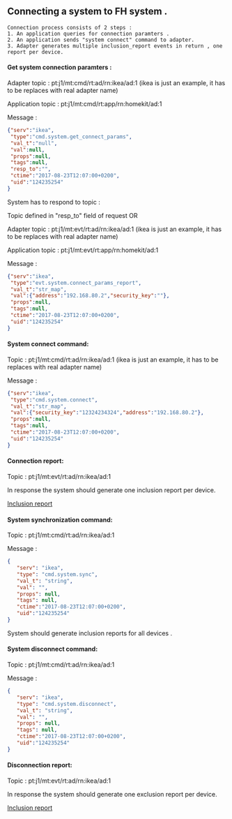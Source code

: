 ## Connecting a system to FH system .   

    Connection process consists of 2 steps : 
    1. An application queries for connection paramters .
    2. An application sends "system connect" command to adapter. 
    3. Adapter generates multiple inclusion_report events in return , one report per device.


#### Get system connection paramters : 
Adapter topic : pt:j1/mt:cmd/rt:ad/rn:ikea/ad:1 (ikea is just an example, it has to be replaces with real adapter name)

Application topic : pt:j1/mt:cmd/rt:app/rn:homekit/ad:1

Message :
```json 
{"serv":"ikea",
 "type":"cmd.system.get_connect_params",
 "val_t":"null",
 "val":null,
 "props":null,
 "tags":null,
 "resp_to":"",
 "ctime":"2017-08-23T12:07:00+0200",
 "uid":"124235254"
}
```
System has to respond to topic  : 

Topic defined in "resp_to" field of request OR

Adapter topic : pt:j1/mt:evt/rt:ad/rn:ikea/ad:1 (ikea is just an example, it has to be replaces with real adapter name)

Application topic : pt:j1/mt:evt/rt:app/rn:homekit/ad:1

Message :
```json 
{"serv":"ikea",
 "type":"evt.system.connect_params_report",
 "val_t":"str_map",
 "val":{"address":"192.168.80.2","security_key":""},
 "props":null,
 "tags":null,
 "ctime":"2017-08-23T12:07:00+0200",
 "uid":"124235254"
}
```


#### System connect command:

Topic : pt:j1/mt:cmd/rt:ad/rn:ikea/ad:1 (ikea is just an example, it has to be replaces with real adapter name)

Message :
```json 
{"serv":"ikea",
 "type":"cmd.system.connect",
 "val_t":"str_map",
 "val":{"security_key":"12324234324","address":"192.168.80.2"},
 "props":null,
 "tags":null,
 "ctime":"2017-08-23T12:07:00+0200",
 "uid":"124235254"
}
```

#### Connection report:

Topic : pt:j1/mt:evt/rt:ad/rn:ikea/ad:1

In response the system should generate one inclusion report per device. 

[Inclusion report](thing-management.md)

#### System synchronization command:

Topic : pt:j1/mt:cmd/rt:ad/rn:ikea/ad:1

Message :
 ```json 
{
    "serv": "ikea",
    "type": "cmd.system.sync",
    "val_t": "string",
    "val": "",
    "props": null,
    "tags": null,
    "ctime":"2017-08-23T12:07:00+0200",
    "uid":"124235254"
}
```

System should generate inclusion reports for all devices .

#### System disconnect command:

Topic : pt:j1/mt:cmd/rt:ad/rn:ikea/ad:1

Message :
 ```json 
{
    "serv": "ikea",
    "type": "cmd.system.disconnect",
    "val_t": "string",
    "val": "",
    "props": null,
    "tags": null,
    "ctime":"2017-08-23T12:07:00+0200",
    "uid":"124235254"
}
```

#### Disconnection report:

Topic : pt:j1/mt:evt/rt:ad/rn:ikea/ad:1

In response the system should generate one exclusion report per device. 

[Inclusion report](thing-management.md)
